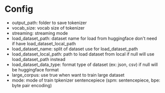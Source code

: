 # Config

- output_path: folder to save tokenizer
- vocab_size: vocab size of tokenizer
- streaming: streaming mode
- load_dataset_path: dataset name for load from huggingface don't need if have load_dataset_local_path
- load_dataset_name: split of dataset use for load_dataset_path
- load_dataset_local_path: path to load dataset from local if null will use load_dataset_path instead
- load_dataset_data_type: format type of dataset (ex: json, csv) if null will be huggingface format
- large_corpus: use true when want to train large dataset
- mode: mode of train tpkenizer sentencepiece (spm: sentencepiece, bpe: byte pair encoding)
